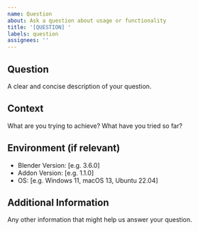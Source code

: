 ```yaml
---
name: Question
about: Ask a question about usage or functionality
title: '[QUESTION] '
labels: question
assignees: ''
---
```


## Question
A clear and concise description of your question.

## Context
What are you trying to achieve? What have you tried so far?

## Environment (if relevant)
- Blender Version: [e.g. 3.6.0]
- Addon Version: [e.g. 1.1.0]
- OS: [e.g. Windows 11, macOS 13, Ubuntu 22.04]

## Additional Information
Any other information that might help us answer your question.
